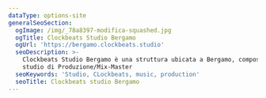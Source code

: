 ```yaml
---
dataType: options-site
generalSeoSection:
  ogImage: /img/_78a8397-modifica-squashed.jpg
  ogTitle: Clockbeats Studio Bergamo
  ogUrl: 'https://bergamo.clockbeats.studio'
  seoDescription: >-
    Clockbeats Studio Bergamo è una struttura ubicata a Bergamo, composta da uno
    studio di Produzione/Mix-Master
  seoKeywords: 'Studio, CLockbeats, music, production'
  seoTitle: Clockbeats studio Bergamo
---
```


